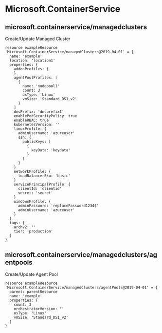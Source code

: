 # Microsoft.ContainerService

## microsoft.containerservice/managedclusters

Create/Update Managed Cluster
```bicep
resource exampleResource 'Microsoft.ContainerService/managedClusters@2019-04-01' = {
  name: 'example'
  location: 'location1'
  properties: {
    addonProfiles: {
    }
    agentPoolProfiles: [
      {
        name: 'nodepool1'
        count: 3
        osType: 'Linux'
        vmSize: 'Standard_DS1_v2'
      }
    ]
    dnsPrefix: 'dnsprefix1'
    enablePodSecurityPolicy: true
    enableRBAC: true
    kubernetesVersion: ''
    linuxProfile: {
      adminUsername: 'azureuser'
      ssh: {
        publicKeys: [
          {
            keyData: 'keydata'
          }
        ]
      }
    }
    networkProfile: {
      loadBalancerSku: 'basic'
    }
    servicePrincipalProfile: {
      clientId: 'clientid'
      secret: 'secret'
    }
    windowsProfile: {
      adminPassword: 'replacePassword1234$'
      adminUsername: 'azureuser'
    }
  }
  tags: {
    archv2: ''
    tier: 'production'
  }
}
```

## microsoft.containerservice/managedclusters/agentpools

Create/Update Agent Pool
```bicep
resource exampleResource 'Microsoft.ContainerService/managedClusters/agentPools@2019-04-01' = {
  parent: parentResource 
  name: 'example'
  properties: {
    count: 3
    orchestratorVersion: ''
    osType: 'Linux'
    vmSize: 'Standard_DS1_v2'
  }
}
```
